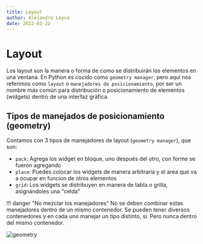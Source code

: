 ```yaml
---
title: Layout
author: Alejandro Leyva
date: 2022-03-22
---
```


# Layout

Los layout son la manera o forma de como se distribuirán los elementos en una ventana. En Python es cocido como `geometry manager`, pero aquí nos referimos como `layout` o `manejadores de posicionamiento`, por ser un nombre más común para distribución o posicionamiento de elementos (widgets) dentro de una interfaz gráfica.

## Tipos de manejados de posicionamiento (geometry)

Contamos con 3 tipos de manejadores de layout (`geometry manager`), que son:

- `pack`: Agrega los widget en bloque, uno después del otro, con forme se fueron agregando
- `place`: Puedes colocar los widgets de manera arbitraria y el area que va a ocupar en funcion de otros elementos
- `grid`: Los widgets se distribuyen en manera de tabla o grilla, asignándoles una "celda"

!!! danger "No mezclar los manejadores"
    No se deben combinar estas manejadores dentro de un mismo contenedor. Se pueden tener diversos contenedores y en cada uno manejar un tipo distinto, si. Pero nunca dentro del mismo contenedor.

![geometry](https://s3.ap-south-1.amazonaws.com/s3.studytonight.com/tutorials/uploads/pictures/1592987369-71449.jpg)
